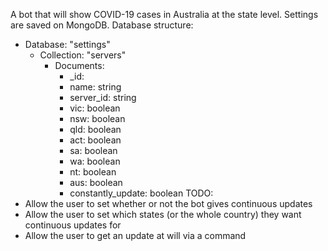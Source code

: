 A bot that will show COVID-19 cases in Australia at the state level.
Settings are saved on MongoDB.
Database structure:
- Database: "settings"
    - Collection: "servers"
        - Documents: 
            - _id: 
            - name: string
            - server_id: string
            - vic: boolean
            - nsw: boolean
            - qld: boolean
            - act: boolean
            - sa: boolean
            - wa: boolean
            - nt: boolean
            - aus: boolean
            - constantly_update: boolean
TODO:
- Allow the user to set whether or not the bot gives continuous updates
- Allow the user to set which states (or the whole country) they want continuous updates for
- Allow the user to get an update at will via a command
